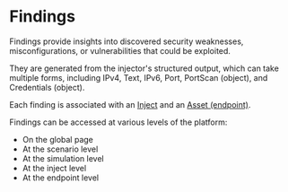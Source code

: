 # Findings

Findings provide insights into discovered security weaknesses, misconfigurations, or vulnerabilities that could be exploited.

They are generated from the injector's structured output, which can take multiple forms, including IPv4, Text, IPv6, Port, PortScan (object), and Credentials (object).

Each finding is associated with an [Inject](injects.md) and an [Asset (endpoint)](assets.md). 

Findings can be accessed at various levels of the platform:
- On the global page   
- At the scenario level   
- At the simulation level   
- At the inject level  
- At the endpoint level  


